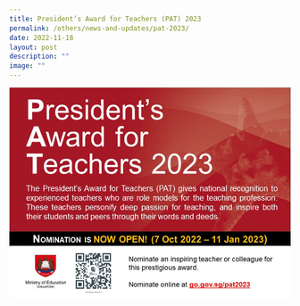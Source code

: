 ```yaml
---
title: President’s Award for Teachers (PAT) 2023
permalink: /others/news-and-updates/pat-2023/
date: 2022-11-18
layout: post
description: ""
image: ""
---
```

![](/images/PAT%202023.jpeg)